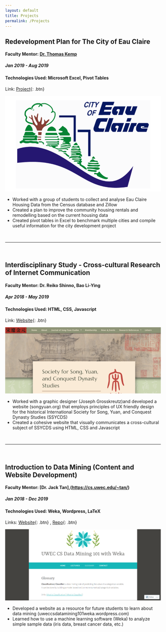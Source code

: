 ```yaml
---
layout: default
title: Projects
permalink: /Projects
---
```


## Redevelopment Plan for The City of Eau Claire
#### Faculty Mentor: [Dr. Thomas Kemp](https://www.facebook.com/KempsEconChannel/)
##### *Jan 2019 - Aug 2019*
#### Technologies Used: Microsoft Excel, Pivot Tables
Link: [Project](https://drive.google.com/open?id=1vggrBelOpNQEXbdxcE_rfnWsDoMSmM_1){: .btn} 

![Redevelopment Plan for The City of Eau Claire](/assets/econ491-eau-claire-redevelopment.PNG)

* Worked with a group of students to collect and analyse Eau Claire Housing Data from the Census database and Zillow
* Created a plan to improve the community housing rentals and remodelling based on the current housing data
* Created pivot tables in Excel to benchmark multiple cities and compile useful information for the city development project

&nbsp;

---

&nbsp;

## Interdisciplinary Study - Cross-cultural Research of Internet Communication
#### Faculty Mentor: Dr. Reiko Shinno, Bao Li-Ying
##### *Apr 2018 - May 2019*
#### Technologies Used: HTML, CSS, Javascript
Link: [Website](http://www.songyuan.org/){: .btn} 

![Interdisciplinary Study - Cross-cultural Research of Internet Communication](/assets/songyuan.PNG)

* Worked with a graphic designer (Joseph Grosskreutz)and developed a website (songyuan.org) that employs principles of UX friendly design for the historical International Society for Song, Yuan, and Conquest Dynasty Studies (SSYCDS)
* Created a cohesive website that visually communicates a cross-cultural subject of SSYCDS using HTML, CSS and Javascript

&nbsp;

---

&nbsp;

## Introduction to Data Mining (Content and Website Development) 
#### Faculty Mentor: [Dr. Jack Tan],(https://cs.uwec.edu/~tan/)
##### *Jan 2018 - Dec 2019*
#### Technologies Used: Weka, Wordpress, LaTeX
Links: [Website](https://uweccsdatamining101weka.wordpress.com/){: .btn} , [Repo](https://github.com/foongminwong/cs399_datamining_notes){: .btn}


![Introduction to Data Mining](/assets/data-mining-101.PNG)

* Developed a website as a resource for future students to learn about data mining (uweccsdatamining101weka.wordpress.com)
* Learned how to use a machine learning software (Weka) to analyze simple sample data (iris data, breast cancer data, etc.)

